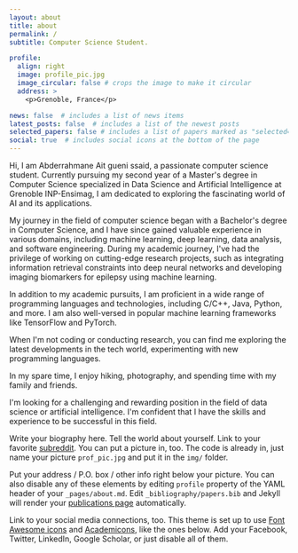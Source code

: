 ```yaml
---
layout: about
title: about
permalink: /
subtitle: Computer Science Student.

profile:
  align: right
  image: profile_pic.jpg
  image_circular: false # crops the image to make it circular
  address: >
    <p>Grenoble, France</p>

news: false  # includes a list of news items
latest_posts: false  # includes a list of the newest posts
selected_papers: false # includes a list of papers marked as "selected={true}"
social: true  # includes social icons at the bottom of the page
---
```


Hi, I am Abderrahmane Ait gueni ssaid, a passionate computer science student. Currently pursuing my second year of a Master's degree in Computer Science specialized in Data Science and Artificial Intelligence at Grenoble INP-Ensimag, I am dedicated to exploring the fascinating world of AI and its applications.

My journey in the field of computer science began with a Bachelor's degree in Computer Science, and I have since gained valuable experience in various domains, including machine learning, deep learning, data analysis, and software engineering. During my academic journey, I've had the privilege of working on cutting-edge research projects, such as integrating information retrieval constraints into deep neural networks and developing imaging biomarkers for epilepsy using machine learning.

In addition to my academic pursuits, I am proficient in a wide range of programming languages and technologies, including C/C++, Java, Python, and more. I am also well-versed in popular machine learning frameworks like TensorFlow and PyTorch.

When I'm not coding or conducting research, you can find me exploring the latest developments in the tech world, experimenting with new programming languages.

In my spare time, I enjoy hiking, photography, and spending time with my family and friends.

I'm looking for a challenging and rewarding position in the field of data science or artificial intelligence. I'm confident that I have the skills and experience to be successful in this field.

Write your biography here. Tell the world about yourself. Link to your favorite [subreddit](http://reddit.com). You can put a picture in, too. The code is already in, just name your picture `prof_pic.jpg` and put it in the `img/` folder.

Put your address / P.O. box / other info right below your picture. You can also disable any of these elements by editing `profile` property of the YAML header of your `_pages/about.md`. Edit `_bibliography/papers.bib` and Jekyll will render your [publications page](/al-folio/publications/) automatically.

Link to your social media connections, too. This theme is set up to use [Font Awesome icons](http://fortawesome.github.io/Font-Awesome/) and [Academicons](https://jpswalsh.github.io/academicons/), like the ones below. Add your Facebook, Twitter, LinkedIn, Google Scholar, or just disable all of them.
